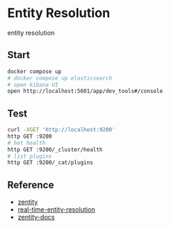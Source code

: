 # Entity Resolution

entity resolution

## Start

```bash
docker compose up
# docker compose up elasticsearch
# open kibana UI
open http://localhost:5601/app/dev_tools#/console
```

## Test

```bash
curl -XGET 'http://localhost:9200'
http GET :9200
# het health
http GET :9200/_cluster/health
# list plugins
http GET :9200/_cat/plugins
```

## Reference

- [zentity](https://zentity.io/)
- [real-time-entity-resolution](https://www.slideshare.net/o19s/real-time-entity-resolution-with-elasticsearch-haystack-2018)
- [zentity-docs](https://zentity.io/docs/basic-usage/)